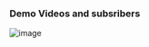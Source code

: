 ### Demo Videos and subsribers
![image](https://github.com/sajjadlaghari/get-youtube-videos-and-subscriber-laravel/assets/68752819/fcebd5ef-c2b5-4e7b-8a0a-b371ddb18551)
